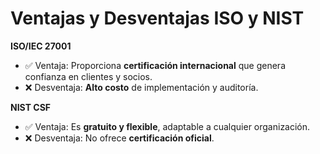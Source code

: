 # Ventajas y Desventajas ISO y NIST  

**ISO/IEC 27001**  
- ✅ Ventaja: Proporciona **certificación internacional** que genera confianza en clientes y socios.  
- ❌ Desventaja: **Alto costo** de implementación y auditoría.  

**NIST CSF**  
- ✅ Ventaja: Es **gratuito y flexible**, adaptable a cualquier organización.  
- ❌ Desventaja: No ofrece **certificación oficial**.  
